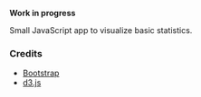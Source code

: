 
**Work in progress**

Small JavaScript app to visualize basic statistics.


### Credits

- [Bootstrap](https://getbootstrap.com/)
- [d3.js](https://d3js.org)
